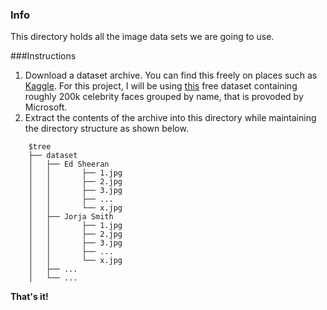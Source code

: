 ### Info
This directory holds all the image data sets we are going to use. 


###Instructions
1. Download a dataset archive. You can find this freely on places such as [Kaggle](https://kaggle.com). For this project, I will be using [this](https://www.microsoft.com/en-us/research/project/msra-cfw-data-set-of-celebrity-faces-on-the-web/) free dataset containing roughly 200k celebrity faces grouped by name, that is provoded by Microsoft. 
2. Extract the contents of the archive into this directory while maintaining the directory structure as shown below.
````
    $tree
    ├── dataset
    │   ├── Ed Sheeran
    │   │       ├── 1.jpg
    │   │       ├── 2.jpg
    │   │       ├── 3.jpg
    │   │       ├── ...
    │   │       └── x.jpg
    │   ├── Jorja Smith
    │   │       ├── 1.jpg
    │   │       ├── 2.jpg
    │   │       ├── 3.jpg
    │   │       ├── ...
    │   │       └── x.jpg
    │   ├── ...
    │   └── ...
   ````
   
**That's it!** 
